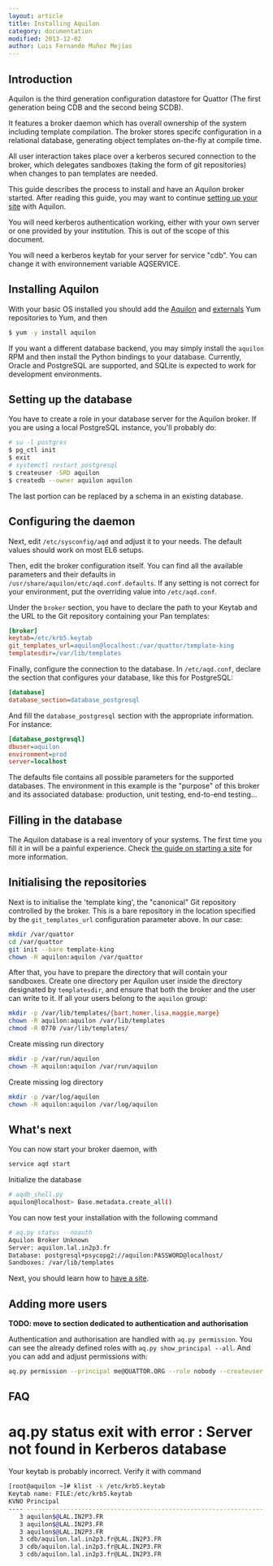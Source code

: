 ```yaml
---
layout: article
title: Installing Aquilon
category: documentation
modified: 2013-12-02
author: Luis Fernando Muñoz Mejías
---
```


## Introduction

Aquilon is the third generation configuration datastore for Quattor
(The first generation being CDB and the second being SCDB).

It features a broker daemon which has overall ownership of the system
including template compilation. The broker stores specifc
configuration in a relational database, generating object templates
on-the-fly at compile time.

All user interaction takes place over a kerberos secured connection to
the broker, which delegates sandboxes (taking the form of git
repositories) when changes to pan templates are needed.

This guide describes the process to install and have an Aquilon broker
started.  After reading this guide, you may want to continue
[setting up your site](/documentation/2013/10/25/aquilon-site.html)
with Aquilon.

You will need kerberos authentication working, either with your own
server or one provided by your institution.  This is out of the scope
of this document.

You will need a kerberos keytab for your server for service "cdb". You
can change it with environnement variable AQSERVICE.

## Installing Aquilon

With your basic OS installed you should add the
[Aquilon](http://yum.quattor.org/aquilon) and
[externals](http://yum.quattor.org/externals) Yum repositories to Yum,
and then

```sh
$ yum -y install aquilon
```

If you want a different database backend, you may simply install the
`aquilon` RPM and then install the Python bindings to your database.
Currently, Oracle and PostgreSQL are supported, and SQLite is expected
to work for development environments.

## Setting up the database

You have to create a role in your database server for the Aquilon
broker.  If you are using a local PostgreSQL instance, you'll probably do:

```sh
# su -l postgres
$ pg_ctl init
$ exit
# systemctl restart postgresql
$ createuser -SRD aquilon
$ createdb --owner aquilon aquilon
```

The last portion can be replaced by a schema in an existing database.

## Configuring the daemon

Next, edit `/etc/sysconfig/aqd` and adjust it to your needs.  The
default values should work on most EL6 setups.

Then, edit the broker configuration itself.  You can find all the
available parameters and their defaults in
`/usr/share/aquilon/etc/aqd.conf.defaults`.  If any setting is not
correct for your environment, put the overriding value into
`/etc/aqd.conf`.

Under the `broker` section, you have to declare the path to your
Keytab and the URL to the Git repository containing your Pan templates:

```ini
[broker]
keytab=/etc/krb5.keytab
git_templates_url=aquilon@localhost:/var/quattor/template-king
templatesdir=/var/lib/templates
```

Finally, configure the connection to the database.  In
`/etc/aqd.conf`, declare the section that configures your database,
like this for PostgreSQL:

```ini
[database]
database_section=database_postgresql
```

And fill the `database_postgresql` section with the appropriate
information.  For instance:

```ini
[database_postgresql]
dbuser=aquilon
environment=prod
server=localhost
```

The defaults file contains all possible parameters for the supported
databases.  The environment in this example is the "purpose" of this
broker and its associated database: production, unit testing,
end-to-end testing...

## Filling in the database

The Aquilon database is a real inventory of your systems.  The first
time you fill it in will be a painful experience.  Check
[the guide on starting a site](/documentation/2013/10/25/aquilon-site.html)
for more information.

## Initialising the repositories

Next is to initialise the 'template king', the "canonical" Git
repository controlled by the broker.  This is a bare repository in the
location specified by the `git_templates_url` configuration parameter
above.  In our case:

```bash
mkdir /var/quattor
cd /var/quattor
git init --bare template-king
chown -R aquilon:aquilon /var/quattor
```

After that, you have to prepare the directory that will contain your
sandboxes.  Create one directory per Aquilon user inside the directory
designated by `templatesdir`, and ensure that both the broker and the
user can write to it.  If all your users belong to the `aquilon`
group:

```bash
mkdir -p /var/lib/templates/{bart,homer,lisa,maggie,marge}
chown -R aquilon:aquilon /var/lib/templates
chmod -R 0770 /var/lib/templates/
```

Create missing run directory
```bash
mkdir -p /var/run/aquilon
chown -R aquilon:aquilon /var/run/aquilon
```

Create missing log directory
```bash
mkdir -p /var/log/aquilon
chown -R aquilon:aquilon /var/log/aquilon
```

## What's next

You can now start your broker daemon, with

```bash
service aqd start
```

Initialize the database
```bash
# aqdb_shell.py
aquilon@localhost> Base.metadata.create_all()
```

You can now test your installation with the following command
```bash
# aq.py status --noauth
Aquilon Broker Unknown
Server: aquilon.lal.in2p3.fr
Database: postgresql+psycopg2://aquilon:PASSWORD@localhost/
Sandboxes: /var/lib/templates
```
Next, you should learn how to
[have a site](/documentation/2013/10/25/aquilon-site).

## Adding more users

**TODO: move to  section dedicated to authentication and authorisation**

Authentication and authorisation are handled with `aq.py permission`.
You can see the already defined roles with `aq.py show_principal --all`.
And you can add and adjust permissions with:

```bash
aq.py permission --principal me@QUATTOR.ORG --role nobody --createuser
```

## FAQ

# aq.py status exit with error : Server not found in Kerberos database
Your keytab is probably incorrect. Verify it with command
```bash
[root@aquilon ~]# klist -k /etc/krb5.keytab
Keytab name: FILE:/etc/krb5.keytab
KVNO Principal
---- --------------------------------------------------------------------------
   3 aquilon$@LAL.IN2P3.FR
   3 aquilon$@LAL.IN2P3.FR
   3 aquilon$@LAL.IN2P3.FR
   3 cdb/aquilon.lal.in2p3.fr@LAL.IN2P3.FR
   3 cdb/aquilon.lal.in2p3.fr@LAL.IN2P3.FR
   3 cdb/aquilon.lal.in2p3.fr@LAL.IN2P3.FR
```
